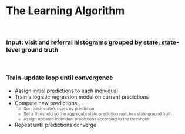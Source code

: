 # The Learning Algorithm

<br>

<h3 v-click="1"><strong>Input:</strong> visit and referral histograms grouped by state, state-level ground truth</h3>

<br>

<h3 v-click="2">Train–update loop until convergence</h3>
<ul>
  <li v-click="3">Assign initial predictions to each individual</li>
  <li v-click="4">Train a logistic regression model on current predictions</li>
  <li v-click="5">Compute new predictions
    <ul>
      <li class="nested-gray" v-click="6">Sort each state’s users by prediction</li>
      <li class="nested-gray" v-click="7">Set a threshold so the aggregate state prediction matches state ground truth</li>
      <li class="nested-gray" v-click="8">Assign updated individual predictions according to the threshold</li>
    </ul>
  </li>
  <li v-click="9">Repeat until predictions converge</li>
</ul>


<SlideCurrentNo class="absolute bottom-8 right-10"/>

<style scoped>
.nested-gray {
  font-size: 0.8em;
  color: #555555 !important;
}
</style>

<!--
...
-->